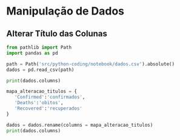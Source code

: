 # Manipulação de Dados

## Alterar Título das Colunas

```python
from pathlib import Path
import pandas as pd

path = Path('src/python-coding/notebook/dados.csv').absolute()
dados = pd.read_csv(path)

print(dados.columns)
```  

```python
mapa_alteracao_titulos = {
   'Confirmed':'confirmados',
   'Deaths':'obitos',
   'Recovered':'recuperados'
}

dados = dados.rename(columns = mapa_alteracao_titulos)
print(dados.columns)
```
